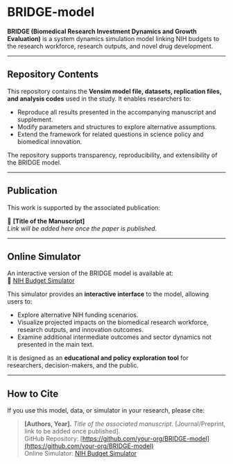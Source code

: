 # BRIDGE-model

**BRIDGE (Biomedical Research Investment Dynamics and Growth Evaluation)** is a system dynamics simulation model linking NIH budgets to the research workforce, research outputs, and novel drug development.

---

## Repository Contents

This repository contains the **Vensim model file, datasets, replication files, and analysis codes** used in the study. It enables researchers to:
- Reproduce all results presented in the accompanying manuscript and supplement.
- Modify parameters and structures to explore alternative assumptions.
- Extend the framework for related questions in science policy and biomedical innovation.

The repository supports transparency, reproducibility, and extensibility of the BRIDGE model.

---

## Publication

This work is supported by the associated publication:  

📄 **[Title of the Manuscript]**  
*Link will be added here once the paper is published.*

---

## Online Simulator

An interactive version of the BRIDGE model is available at:  
🔗 [NIH Budget Simulator](https://mj-lab.mgh.harvard.edu/nih-budget-simulator/)

This simulator provides an **interactive interface** to the model, allowing users to:
- Explore alternative NIH funding scenarios.
- Visualize projected impacts on the biomedical research workforce, research outputs, and innovation outcomes.  
- Examine additional intermediate outcomes and sector dynamics not presented in the main text.  

It is designed as an **educational and policy exploration tool** for researchers, decision-makers, and the public.

---

## How to Cite

If you use this model, data, or simulator in your research, please cite:  

> **[Authors, Year].** *Title of the associated manuscript.* [Journal/Preprint, link to be added once published].  
> GitHub Repository: [https://github.com/your-org/BRIDGE-model](https://github.com/your-org/BRIDGE-model)  
> Online Simulator: [NIH Budget Simulator](https://mj-lab.mgh.harvard.edu/nih-budget-simulator/)


